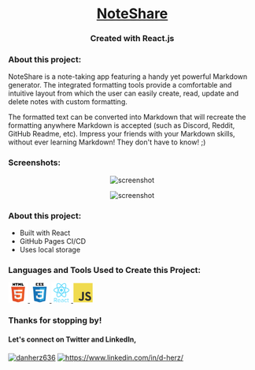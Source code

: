 
<h1 align="center"><a href="https://d-herz.github.io/react-notes-app/"> NoteShare</a></h1>

<h3 align="center">Created with React.js</h3> 

<h3 align="left">About this project:</h3>

<p align="left">
NoteShare is a note-taking app featuring a handy yet powerful Markdown generator. The integrated formatting tools provide a comfortable and intuitive layout from which the user can easily create, read, update and delete notes with custom formatting. 
</p>
<p align="left">
The formatted text can be converted into Markdown that will recreate the formatting anywhere Markdown is accepted (such as Discord, Reddit, GitHub Readme, etc). Impress your friends with your Markdown skills, without ever learning Markdown! They don't have to know! ;)
</p>


<h3 align="left">Screenshots:</h3>

<p align="center">
  <img src="https://github.com/d-herz/react-notes-app/blob/main/screenshots/notes-app-1.png" alt="screenshot" />
</p>
<p align="center">
  <img src="https://github.com/d-herz/react-notes-app/blob/main/screenshots/notes-app-2.png" alt="screenshot" />
</p>

<h3 align="left">About this project:</h3>
<p align="left">
<ul>
<li>Built with React</li>
<li>GitHub Pages CI/CD</li>
<li>Uses local storage</li> 
</ul>
</p>





<h3 align="left">Languages and Tools Used to Create this Project:</h3>
<p align="left"> <a href="https://www.w3.org/html/" target="_blank" rel="noreferrer"> <img src="https://raw.githubusercontent.com/devicons/devicon/master/icons/html5/html5-original-wordmark.svg" alt="html5" width="40" height="40"/> </a> 
<a href="https://www.w3schools.com/css/" target="_blank" rel="noreferrer"> <img src="https://raw.githubusercontent.com/devicons/devicon/master/icons/css3/css3-original-wordmark.svg" alt="css3" width="40" height="40"/> </a> 
<a href="https://reactjs.org/" target="_blank" rel="noreferrer"> <img src="https://raw.githubusercontent.com/devicons/devicon/master/icons/react/react-original-wordmark.svg" alt="react" width="40" height="40"/> </a>
<a href="https://developer.mozilla.org/en-US/docs/Web/JavaScript" target="_blank" rel="noreferrer"> <img src="https://raw.githubusercontent.com/devicons/devicon/master/icons/javascript/javascript-original.svg" alt="javascript" width="40" height="40"/> </a> 
</p>


<h3 align="left">Thanks for stopping by!</h3>
<h4> Let's connect on Twitter and LinkedIn, </h4>
<p align="left">
<a href="https://twitter.com/danherz636" target="blank"><img align="center" src="https://raw.githubusercontent.com/rahuldkjain/github-profile-readme-generator/master/src/images/icons/Social/twitter.svg" alt="danherz636" height="30" width="40" /></a>
<a href="https://www.linkedin.com/in/d-herz/" target="blank"><img align="center" src="https://raw.githubusercontent.com/rahuldkjain/github-profile-readme-generator/master/src/images/icons/Social/linked-in-alt.svg" alt="https://www.linkedin.com/in/d-herz/" height="30" width="40" /></a>
</p>
